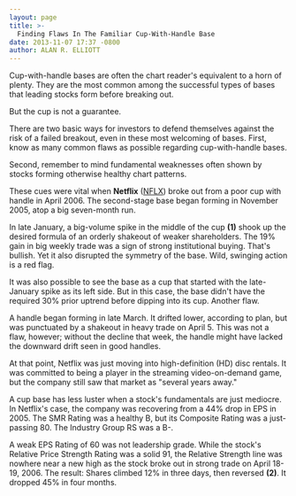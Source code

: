 ```yaml
---
layout: page
title: >-
  Finding Flaws In The Familiar Cup-With-Handle Base
date: 2013-11-07 17:37 -0800
author: ALAN R. ELLIOTT
---
```





Cup-with-handle bases are often the chart reader's equivalent to a horn of plenty. They are the most common among the successful types of bases that leading stocks form before breaking out.


But the cup is not a guarantee.


There are two basic ways for investors to defend themselves against the risk of a failed breakout, even in these most welcoming of bases. First, know as many common flaws as possible regarding cup-with-handle bases.


Second, remember to mind fundamental weaknesses often shown by stocks forming otherwise healthy chart patterns.


These cues were vital when **Netflix** ([NFLX](https://research.investors.com/quote.aspx?symbol=NFLX)) broke out from a poor cup with handle in April 2006. The second-stage base began forming in November 2005, atop a big seven-month run.


In late January, a big-volume spike in the middle of the cup **(1)** shook up the desired formula of an orderly shakeout of weaker shareholders. The 19% gain in big weekly trade was a sign of strong institutional buying. That's bullish. Yet it also disrupted the symmetry of the base. Wild, swinging action is a red flag.


It was also possible to see the base as a cup that started with the late-January spike as its left side. But in this case, the base didn't have the required 30% prior uptrend before dipping into its cup. Another flaw.


A handle began forming in late March. It drifted lower, according to plan, but was punctuated by a shakeout in heavy trade on April 5. This was not a flaw, however; without the decline that week, the handle might have lacked the downward drift seen in good handles.


At that point, Netflix was just moving into high-definition (HD) disc rentals. It was committed to being a player in the streaming video-on-demand game, but the company still saw that market as "several years away."


A cup base has less luster when a stock's fundamentals are just mediocre. In Netflix's case, the company was recovering from a 44% drop in EPS in 2005. The SMR Rating was a healthy B, but its Composite Rating was a just-passing 80. The Industry Group RS was a B-.


A weak EPS Rating of 60 was not leadership grade. While the stock's Relative Price Strength Rating was a solid 91, the Relative Strength line was nowhere near a new high as the stock broke out in strong trade on April 18-19, 2006. The result: Shares climbed 12% in three days, then reversed **(2)**. It dropped 45% in four months.




